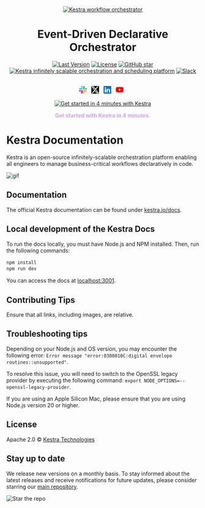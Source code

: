 <p align="center">
  <a href="https://www.kestra.io">
    <img src="https://kestra.io/banner.png"  alt="Kestra workflow orchestrator" />
  </a>
</p>

<h1 align="center" style="border-bottom: none">
    Event-Driven Declarative Orchestrator
</h1>

<div align="center">
 <a href="https://github.com/kestra-io/kestra/releases"><img src="https://img.shields.io/github/tag-pre/kestra-io/kestra.svg?color=blueviolet" alt="Last Version" /></a>
  <a href="https://github.com/kestra-io/kestra/blob/develop/LICENSE"><img src="https://img.shields.io/github/license/kestra-io/kestra?color=blueviolet" alt="License" /></a>
  <a href="https://github.com/kestra-io/kestra/stargazers"><img src="https://img.shields.io/github/stars/kestra-io/kestra?color=blueviolet&logo=github" alt="GitHub star" /></a> <br>
<a href="https://kestra.io"><img src="https://img.shields.io/badge/Website-kestra.io-192A4E?color=blueviolet" alt="Kestra infinitely scalable orchestration and scheduling platform"></a>
<a href="https://kestra.io/slack"><img src="https://img.shields.io/badge/Slack-Join%20Community-blueviolet?logo=slack" alt="Slack"></a>
</div>

<br />

<p align="center">
    <a href="https://kestra.io/slack"><img height="20" src="assets/socials/slack.svg" alt="slack" /></a> &nbsp;
    <a href="https://twitter.com/kestra_io"><img height="20" src="assets/socials/twitter-x.svg" alt="twitter" /></a> &nbsp;
    <a href="https://www.linkedin.com/company/kestra/"><img height="20" src="assets/socials/linkedin.svg" alt="linkedin" /></a> &nbsp;
<a href="https://www.youtube.com/@kestra-io"><img height="20" src="assets/socials/youtube.svg" alt="youtube" /></a> &nbsp;
</p>


<p align="center">
    <a href="https://go.kestra.io/video/product-overview" target="_blank">
        <img src="https://kestra.io/startvideo.png" alt="Get started in 4 minutes with Kestra" width="640px" />
    </a>
</p>
<p align="center" style="color:#CF9FFF;"><strong>Get started with Kestra in 4 minutes.</strong></p>

# Kestra Documentation

Kestra is an open-source infinitely-scalable orchestration platform enabling all engineers to manage business-critical workflows declaratively in code.

![gif](https://kestra.io/video.gif)


## Documentation

The official Kestra documentation can be found under [kestra.io/docs](https://kestra.io/docs).


## Local development of the Kestra Docs

To run the docs locally, you must have Node.js and NPM installed. Then, run the following commands:

```bash
npm install
npm run dev
```

You can access the docs at [localhost:3001](http://localhost:3001/).

## Contributing Tips

Ensure that all links, including images, are relative.

## Troubleshooting tips

Depending on your Node.js and OS version, you may encounter the following error: `Error message "error:0308010C:digital envelope routines::unsupported"`.

To resolve this issue, you will need to switch to the OpenSSL legacy provider by executing the following command: `export NODE_OPTIONS=--openssl-legacy-provider`.

If you are using an Apple Silicon Mac, please ensure that you are using Node.js version 20 or higher.

## License
Apache 2.0 © [Kestra Technologies](https://kestra.io)


## Stay up to date

We release new versions on a monthly basis. To stay informed about the latest releases and receive notifications for future updates, please consider starring our [main repository](https://github.com/kestra-io/kestra).

![Star the repo](https://kestra.io/star.gif)
